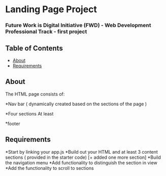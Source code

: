 # Landing Page Project

### Future Work is Digital Initiative (FWD) - Web Development Professional Track - first project


## Table of Contents

* [About](#about)
* [Requirements](#requirements)

## About

The HTML page consists of:

*Nav bar ( dynamically created based on the sections of the page )

*Four sections At least

*footer


## Requirements

*Start by linking your app.js
*Build out your HTML and at least 3 content sections ( provided in the starter code) [+ added one more section]
*Build the navigation menu
*Add functionality to distinguish the section in view
*Add the functionality to scroll to sections
